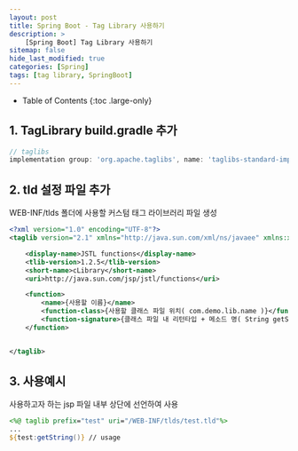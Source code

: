 ```yaml
---
layout: post
title: Spring Boot - Tag Library 사용하기
description: >
    [Spring Boot] Tag Library 사용하기
sitemap: false
hide_last_modified: true
categories: [Spring]
tags: [tag library, SpringBoot]
---
```


- Table of Contents
{:toc .large-only}

## 1. TagLibrary build.gradle 추가
```gradle
// taglibs
implementation group: 'org.apache.taglibs', name: 'taglibs-standard-impl', version: '1.2.5'
```

## 2. tld 설정 파일 추가
WEB-INF/tlds 폴더에 사용할 커스텀 태그 라이브러리 파일 생성
```xml
<?xml version="1.0" encoding="UTF-8"?>
<taglib version="2.1" xmlns="http://java.sun.com/xml/ns/javaee" xmlns:xsi="http://www.w3.org/2001/XMLSchema-instance" xsi:schemaLocation="http://java.sun.com/xml/ns/javaee http://java.sun.com/xml/ns/javaee/web-jsptaglibrary_2_1.xsd">

    <display-name>JSTL functions</display-name>
    <tlib-version>1.2.5</tlib-version>
    <short-name>cLibrary</short-name>
    <uri>http://java.sun.com/jsp/jstl/functions</uri>

    <function>
        <name>{사용할 이름}</name>
        <function-class>{사용할 클래스 파일 위치( com.demo.lib.name )}</function-class>
        <function-signature>{클래스 파일 내 리턴타입 + 메소드 명( String getString() )}</function-signature>
    </function>


</taglib>
```

## 3. 사용예시
사용하고자 하는 jsp 파일 내부 상단에 선언하여 사용
```jsp
<%@ taglib prefix="test" uri="/WEB-INF/tlds/test.tld"%>
...
${test:getString()} // usage
```


